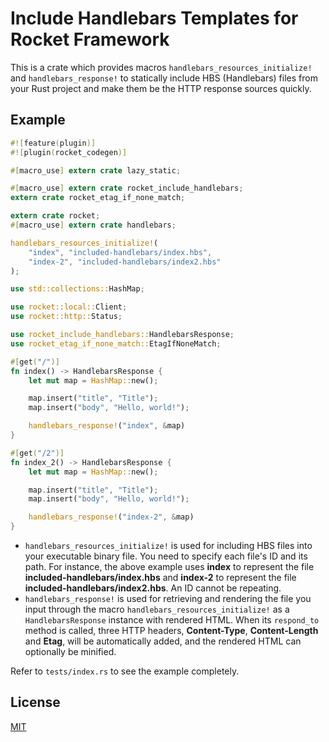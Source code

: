 Include Handlebars Templates for Rocket Framework
====================

This is a crate which provides macros `handlebars_resources_initialize!` and `handlebars_response!` to statically include HBS (Handlebars) files from your Rust project and make them be the HTTP response sources quickly.

## Example

```rust
#![feature(plugin)]
#![plugin(rocket_codegen)]

#[macro_use] extern crate lazy_static;

#[macro_use] extern crate rocket_include_handlebars;
extern crate rocket_etag_if_none_match;

extern crate rocket;
#[macro_use] extern crate handlebars;

handlebars_resources_initialize!(
    "index", "included-handlebars/index.hbs",
    "index-2", "included-handlebars/index2.hbs"
);

use std::collections::HashMap;

use rocket::local::Client;
use rocket::http::Status;

use rocket_include_handlebars::HandlebarsResponse;
use rocket_etag_if_none_match::EtagIfNoneMatch;

#[get("/")]
fn index() -> HandlebarsResponse {
    let mut map = HashMap::new();

    map.insert("title", "Title");
    map.insert("body", "Hello, world!");

    handlebars_response!("index", &map)
}

#[get("/2")]
fn index_2() -> HandlebarsResponse {
    let mut map = HashMap::new();

    map.insert("title", "Title");
    map.insert("body", "Hello, world!");

    handlebars_response!("index-2", &map)
}
```

* `handlebars_resources_initialize!` is used for including HBS files into your executable binary file. You need to specify each file's ID and its path. For instance, the above example uses **index** to represent the file **included-handlebars/index.hbs** and **index-2** to represent the file **included-handlebars/index2.hbs**. An ID cannot be repeating.
* `handlebars_response!` is used for retrieving and rendering the file you input through the macro `handlebars_resources_initialize!` as a `HandlebarsResponse` instance with rendered HTML. When its `respond_to` method is called, three HTTP headers, **Content-Type**, **Content-Length** and **Etag**, will be automatically added, and the rendered HTML can optionally be minified.

Refer to `tests/index.rs` to see the example completely.

## License

[MIT](LICENSE)